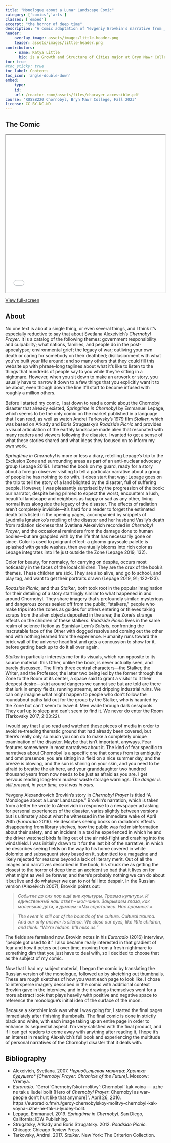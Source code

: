 ```yaml
---
title: "Monologue about a Lunar Landscape Comic"
category: ['comics','arts']
classes: ['embed']
excerpt: "the horror of deep time"
description: "A comic adaptation of Yevgeniy Brovkin's narrative from _Chernobyl Prayer_ by Svetlana Alexeivich. In his narrative, Brovkin describes his personal experiences in the wake of the disaster as well as his reflections on the public response to it."
header:
    overlay_image: assets/images/little-header.png
    teaser: assets/images/little-header.png
contributors:
    - name: Katya Little
      bio: is a Growth and Structure of Cities major at Bryn Mawr College. She also draws pictures.
toc: true
#toc_sticky: true
toc_label: Contents
toc_icon: 'angle-double-down'
embed:
    type:
    id:
    url: /reactor-room/assets/files/chprayer-accessible.pdf
course: 'RUSSB220 Chornobyl, Bryn Mawr College, Fall 2023'
license: CC BY-NC-ND
---
```


## The Comic

<iframe src="/reactor-room/assets/files/chprayer-accessible.pdf" 
    width="100%"
    height="500" 
    >
</iframe>

[View full-screen](/reactor-room/assets/files/chprayer-accessible.pdf)

## About

No one text is about a single thing, or even several things, and I think it’s especially reductive to say that about Svetlana Alexeivich’s *Chernobyl Prayer*. It is a catalog of the following themes: government responsibility and culpability; what nations, families, and people do in the post-apocalypse; environmental grief; the legacy of war; outliving your own death or caring for somebody on their deathbed; disillusionment with what you’ve built your life around; and so many others that they could fill this website up with phrase-long taglines about what it’s like to listen to the things that hundreds of people say to you while they’re sitting in a nightmare. However, when you sit down to make an artwork or story, you usually have to narrow it down to a few things that you explicitly want it to be about, even though down the line it’ll start to become infused with roughly a million others. 

Before I started my comic, I sat down to read a comic about the Chornobyl disaster that already existed, *Springtime in Chernobyl* by Emmanuel Lepage, which seems to be the only comic on the market published in a language that I can read, as well as watch Andrei Tarkovsky’s 1979 film *Stalker*, which was based on Arkady and Boris Strugatsky’s *Roadside Picnic* and provides a visual articulation of the earthly landscape made alien that resonated with many readers and viewers following the disaster. I wanted to get a sense of what these stories shared and what ideas they focused on to inform my own work.

*Springtime in Chernobyl* is more or less a diary, retelling Lepage’s trip to the Exclusion Zone and surrounding areas as part of an anti-nuclear advocacy group (Lepage 2019). I started the book on my guard, ready for a story about a foreign observer visiting to tell a particular narrative about a group of people he has nothing to do with. It does start that way: Lepage goes on the trip to tell the story of a land blighted by the disaster, full of suffering people. However, I was pleasantly surprised by the progression of the book: our narrator, despite being primed to expect the worst, encounters a lush, beautiful landscape and neighbors as happy or sad as any other, living normal lives alongside the legacy of the disaster. The effects of radiation aren’t completely invisible—it’s hard for a reader to forget the estimated death tolls listed in the opening pages, accompanied by snippets of Lyudmila Ignatenko’s retelling of the disaster and her husband Vasily’s death from radiation sickness that Svetlana Alexeivich recorded in *Chernobyl Prayer*, and the occasional reminders from the damage done to human bodies—but are grappled with by the life that has necessarily gone on since. Color is used to poignant effect: a gloomy grayscale palette is splashed with gentle washes, then eventually blooms into rich color as Lepage integrates into life just outside the Zone (Lepage 2019, 132). 

Color for beauty, for normalcy, for carrying on despite, occurs most noticeably in the faces of the local children. They are the crux of the book’s themes. These children are sick. They are also alive, and go to school, and play tag, and want to get their portraits drawn (Lepage 2019, 91; 122-123).

*Roadside Picnic,* and thus *Stalker*, both took root in the popular imagination for their detailing of a story startlingly similar to what happened in and around Chornobyl. They share imagery that’s profoundly similar: mysterious and dangerous zones sealed off from the public; “stalkers,” people who make trips into the zones as guides for others entering or thieves taking scraps from the alien objects deposited in the area; the Zone’s strange effects on the children of these stalkers. *Roadside Picnic* lives in the same realm of science fiction as Stanislav Lem’s *Solaris*, confronting the inscrutable face of the Other with dogged resolve and coming out the other end with nothing learned from the experience. Humanity runs toward the brick wall of the universe headfirst and gets a concussion to show for it, before getting back up to do it all over again. 

*Stalker* in particular interests me for its visuals, which run opposite to its source material: this Other, unlike the book, is never actually seen, and barely discussed. The film’s three central characters—the Stalker, the Writer, and the Professor, the latter two being led by the former through the Zone to the Room at its center, a space said to grant a visitor to it their deepest desire—skirt around dangers we cannot see but are told are there that lurk in empty fields, running streams, and dripping industrial ruins. We can only imagine what might happen to people who don’t follow the roundabout paths laid out for the group by the Stalker, who is haunted by the Zone but can’t seem to leave it. Men wade through dark cesspools. They curl up to sleep and can’t seem to find it. We never do enter the Room (Tarkovsky 2017, 2:03:22).

I would say that I also read and watched these pieces of media in order to avoid re-treading thematic ground that had already been covered, but there’s really only so much you can do to make a completely unique examination of the disaster. Maybe that isn’t important, anyways. Fear features somewhere in most narratives about it. The kind of fear specific to narratives about Chornobyl is a specific one that comes from its ambiguity and omnipresence: you are sitting in a field on a nice summer day, and the breeze is blowing, and the sun is shining on your skin, and you need to be afraid to breathe the air here, and your granddaughter two hundred thousand years from now needs to be just as afraid as you are. I get nervous reading long-term nuclear waste storage warnings. *The danger is still present, in your time, as it was in ours.* 

Yevgeny Alexandrovich Brovkin’s story in *Chernobyl Prayer* is titled “A Monologue about a Lunar Landscape.” Brovkin’s narration, which is taken from a letter he wrote to Alexeivich in response to a newspaper ad asking for personal experiences of the disaster, varies slightly between versions but is ultimately about what he witnessed in the immediate wake of April 26th (*Euroradio* 2016). He describes seeing books on radiation’s effects disappearing from library shelves, how the public was fed misinformation about their safety, and an incident in a taxi he experienced in which he and the driver watched birds falling out of the air mid-flight and crashing into the windshield. I was initially drawn to it for the last bit of the narrative, in which he describes seeing fields on the way to his home covered in white dolomite and subsequent story based on it, submitted to a magazine and likely rejected for reasons beyond a lack of literary merit. Out of all the images and narratives described in the book, his struck me as getting the closest to the horror of deep time: an accident so bad that it lives on for what might as well be forever, and there’s probably nothing we can do about it but live and do whatever we can to not fall into despair. In the Russian version (Alexeivich 2007), Brovkin points out:

> *Событие до сих пор ещё вне культуры. Травма культуры. И единственный наш ответ – молчание. Закрываем глаза, как маленькие дети, и думаем: «Мы спрятались. Нас проминет.».*

> *The event is still out of the bounds of the culture. Cultural trauma. And our only answer is silence. We close our eyes, like little children, and think: “We’re hidden. It’ll miss us.”*

The fields are farmland now. Brovkin notes in his *Euroradio* (2016) interview, “people got used to it.” I also became really interested in that gradient of fear and how it peters out over time, moving from a fresh nightmare to something dim that you just have to deal with, so I decided to choose that as the subject of my comic. 

Now that I had my subject material, I began the comic by translating the Russian version of the monologue, followed up by sketching out thumbnails. These are rough sketches of how you want each page to look like. I chose to intersperse imagery described in the comic with additional context Brovkin gave in the interview, and in the drawings themselves went for a more abstract look that plays heavily with positive and negative space to reference the monologue’s initial idea of the surface of the moon.

Because a sketchier look was what I was going for, I started the final pages immediately after finishing thumbnails. The final comic is done in strictly black and white, with each image taking up an entire page in order to enhance its sequential aspect. I’m very satisfied with the final product, and if I can get readers to come away with anything after reading it, I hope it’s an interest in reading Alexeivich’s full book and experiencing the multitude of personal narratives of the Chornobyl disaster that it deals with.

## Bibliography

<div class="footnotes">
    <ul>
        <li>Alexeivich, Svetlana. 2007. <em>Чернобыльская молитва: Хроника будущего* [Chernobyl Prayer: Chronicle of the Future]</em>. Moscow: Vremya. </li>
        <li><em>Euroradio</em>. “Geroi ‘Chernobyl’skoi molitvy’: Chernobyl’ kak voina — uzhe ne tak u liudei bolit [Hero of <em>Chernobyl Prayer</em>: Chernobyl as war– people don’t hurt like that anymore]”. April 26, 2016. https://euroradio.fm/ru/geroy-chernobylskoy-molitvy-chernobyl-kak-voyna-uzhe-ne-tak-u-lyudey-bolit.</li>
        <li>Lepage, Emmanuel. 2019. <em>Springtime in Chernobyl.</em> San Diego, California: IDW Publishing.</li>
        <li>Strugatsky, Arkady and Boris Strugatsky. 2012. <em>Roadside Picnic.</em> Chicago: Chicago Review Press.</li>
        <li>Tarkovsky, Andrei. 2017. <em>Stalker</em>. New York: The Criterion Collection.</li>
    </ul>
</div>
